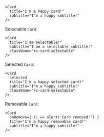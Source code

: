 ```
<Card
  title="I'm a happy card!"
  subtitle="I'm a happy subtitle!"
/>
```

Selectable `Card`:
```
<Card
  title="I am selectable!"
  subtitle="I am a selectable subtitle!"
  className="rc-card-selectable"
/>
```
Selected `Card`:
```
<Card
  selected
  title="I'm a happy selected card!"
  subtitle="I'm a happy subtitle!"
  className="rc-card-selectable"
/>
```

Removable `Card`:
```
<Card
  onRemove={ () => alert('Card removed!') }
  title="I'm a happy removable card!"
  subtitle="I'm a happy subtitle!"
/>
```
